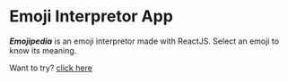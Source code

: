 # Emoji Interpretor App

***Emojipedia*** is an emoji interpretor made with ReactJS.
Select an emoji to know its meaning.

Want to try? [click here](https://40u7n.csb.app/)